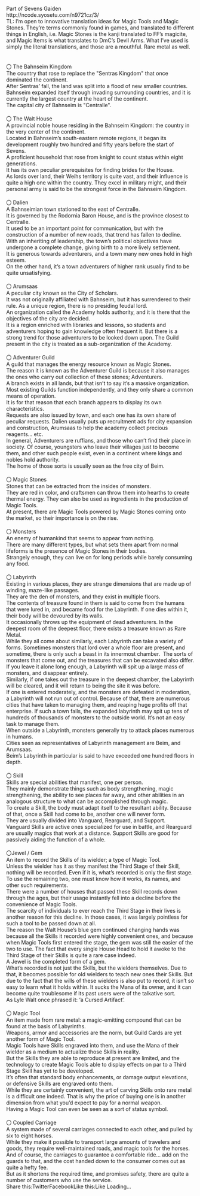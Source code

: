 <br/>
Part of Sevens Gaiden<br/>
http://ncode.syosetu.com/n9721cz/3/<br/>
TL: I’m open to innovative translation ideas for Magic Tools and Magic Stones. They’re terms commonly found in games, and translated to different things in English, i.e. Magic Stones is the kanji translated to FF’s magicite, and Magic Items is what translates to DmC’s Devil Arms. What I’ve used is simply the literal translations, and those are a mouthful. Rare metal as well.<br/>
<br/>
 <br/>
〇 The Bahnseim Kingdom<br/>
The country that rose to replace the "Sentras Kingdom" that once dominated the continent.<br/>
After Sentras’ fall, the land was split into a flood of new smaller countries.<br/>
Bahnseim expanded itself through invading surrounding countries, and it is currently the largest country at the heart of the continent.<br/>
The capital city of Bahnseim is "Centralle".<br/>
 <br/>
〇 The Walt House<br/>
A provincial noble house residing in the Bahnseim Kingdom: the country in the very center of the continent.<br/>
Located in Bahnseim’s south-eastern remote regions, it began its development roughly two hundred and fifty years before the start of Sevens.<br/>
A proficient household that rose from knight to count status within eight generations.<br/>
It has its own peculiar prerequisites for finding brides for the House.<br/>
As lords over land, their Weihs territory is quite vast, and their influence is quite a high one within the country. They excel in military might, and their personal army is said to be the strongest force in the Bahnseim Kingdom.<br/>
 <br/>
〇 Dalien<br/>
A Bahnseimian town stationed to the east of Centralle.<br/>
It is governed by the Rodornia Baron House, and is the province closest to Centralle.<br/>
It used to be an important point for communication, but with the construction of a number of new roads, that trend has fallen to decline.<br/>
With an inheriting of leadership, the town’s political objectives have undergone a complete change, giving birth to a more lively settlement.<br/>
It is generous towards adventurers, and a town many new ones hold in high esteem.<br/>
On the other hand, it’s a town adventurers of higher rank usually find to be quite unsatisfying.<br/>
 <br/>
〇 Arumsaas<br/>
A peculiar city known as the City of Scholars.<br/>
It was not originally affiliated with Bahnseim, but it has surrendered to their rule. As a unique region, there is no presiding feudal lord.<br/>
An organization called the Academy holds authority, and it is there that the objectives of the city are decided.<br/>
It is a region enriched with libraries and lessons, so students and adventurers hoping to gain knowledge often frequent it. But there is a strong trend for those adventurers to be looked down upon. The Guild present in the city is treated as a sub-organization of the Academy.<br/>
 <br/>
〇 Adventurer Guild<br/>
A guild that manages the energy resource known as Magic Stones.<br/>
The reason it is known as the Adventurer Guild is because it also manages the ones who carry out collection of these stones; Adventurers.<br/>
A branch exists in all lands, but that isn’t to say it’s a massive organization.<br/>
Most existing Guilds function independently, and they only share a common means of operation.<br/>
It is for that reason that each branch appears to display its own characteristics.<br/>
Requests are also issued by town, and each one has its own share of peculiar requests. Dalien usually puts up recruitment ads for city expansion and construction, Arumsaas to help the academy collect precious reagents… etc.<br/>
In general, Adventurers are ruffians, and those who can’t find their place in society. Of course, youngsters who leave their villages just to become them, and other such people exist, even in a continent where kings and nobles hold authority.<br/>
The home of those sorts is usually seen as the free city of Beim.<br/>
 <br/>
〇 Magic Stones<br/>
Stones that can be extracted from the insides of monsters.<br/>
They are red in color, and craftsmen can throw them into hearths to create thermal energy. They can also be used as ingredients in the production of Magic Tools.<br/>
At present, there are Magic Tools powered by Magic Stones coming onto the market, so their importance is on the rise.<br/>
 <br/>
〇 Monsters<br/>
An enemy of humankind that seems to appear from nothing.<br/>
There are many different types, but what sets them apart from normal lifeforms is the presence of Magic Stones in their bodies.<br/>
Strangely enough, they can live on for long periods while barely consuming any food.<br/>
 <br/>
〇 Labyrinth<br/>
Existing in various places, they are strange dimensions that are made up of winding, maze-like passages.<br/>
They are the den of monsters, and they exist in multiple floors.<br/>
The contents of treasure found in them is said to come from the humans that were lured in, and became food for the Labyrinth. If one dies within it, their body will be devoured by its walls.<br/>
It occasionally throws up the equipment of dead adventurers. In the deepest room of the deepest floor, there exists a treasure known as Rare Metal.<br/>
While they all come about similarly, each Labyrinth can take a variety of forms. Sometimes monsters that lord over a whole floor are present, and sometime, there is only such a beast in its innermost chamber.  The sorts of monsters that come out, and the treasures that can be excavated also differ.<br/>
If you leave it alone long enough, a Labyrinth will spit up a large mass of monsters, and disappear entirely.<br/>
Similarly, if one takes out the treasure in the deepest chamber, the Labyrinth will be cleared, and it will return to being the site it was before.<br/>
If one is entered moderately, and the monsters are defeated in moderation, a Labyrinth will not run out of control. Because of that, there are numerous cities that have taken to managing them, and reaping huge profits off that enterprise. If such a town fails, the expanded labyrinth may spit up tens of hundreds of thousands of monsters to the outside world. It’s not an easy task to manage them.<br/>
When outside a Labyrinth, monsters generally try to attack places numerous in humans.<br/>
Cities seen as representatives of Labyrinth management are Beim, and Arumsaas.<br/>
Beim’s Labyrinth in particular is said to have exceeded one hundred floors in depth.<br/>
 <br/>
〇 Skill<br/>
Skills are special abilities that manifest, one per person.<br/>
They mainly demonstrate things such as body strengthening, magic strengthening, the ability to see places far away, and other abilities in an analogous structure to what can be accomplished through magic.<br/>
To create a Skill, the body must adapt itself to the resultant ability. Because of that, once a Skill had come to be, another one will never form.<br/>
They are usually divided into Vanguard, Rearguard, and Support.<br/>
Vanguard Skills are active ones specialized for use in battle, and Rearguard are usually magics that work at a distance. Support Skills are good for passively aiding the function of a whole.<br/>
 <br/>
〇Jewel / Gem<br/>
An item to record the Skills of its wielder; a type of Magic Tool.<br/>
Unless the wielder has it as they manifest the Third Stage of their Skill, nothing will be recorded. Even if it is, what’s recorded is only the first stage. To use the remaining two, one must know how it works, its names, and other such requirements.<br/>
There were a number of houses that passed these Skill records down through the ages, but their usage instantly fell into a decline before the convenience of Magic Tools.<br/>
The scarcity of individuals to ever reach the Third Stage in their lives is another reason for this decline. In those cases, it was largely pointless for such a tool to be passed down at all.<br/>
The reason the Walt House’s blue gem continued changing hands was because all the Skills it recorded were highly convenient ones, and because when Magic Tools first entered the stage, the gem was still the easier of the two to use. The fact that every single House Head to hold it awoke to the Third Stage of their Skills is quite a rare case indeed.<br/>
A Jewel is the completed form of a gem.<br/>
What’s recorded is not just the Skills, but the wielders themselves. Due to that, it becomes possible for old wielders to teach new ones their Skills. But due to the fact that the wills of these wielders is also put to record, it isn’t so easy to learn what it holds within. It sucks the Mana of its owner, and it can become quite troublesome if its past users were of the talkative sort.<br/>
As Lyle Walt once phrased it: ‘a Cursed Artifact’.<br/>
 <br/>
〇 Magic Tool<br/>
An item made from rare metal: a magic-emitting compound that can be found at the basis of Labyrinths.<br/>
Weapons, armor and accessories are the norm, but Guild Cards are yet another form of Magic Tool.<br/>
Magic Tools have Skills engraved into them, and use the Mana of their wielder as a medium to actualize those Skills in reality.<br/>
But the Skills they are able to reproduce at present are limited, and the technology to create Magic Tools able to display effects on par to a Third Stage Skill has yet to be developed.<br/>
It’s often that standard body enhancements, or damage output elevations, or defensive Skills are engraved onto them.<br/>
While they are certainly convenient, the art of carving Skills onto rare metal is a difficult one indeed. That is why the price of buying one is in another dimension from what you’d expect to pay for a normal weapon.<br/>
Having a Magic Tool can even be seen as a sort of status symbol.<br/>
 <br/>
〇 Coupled Carriage<br/>
A system made of several carriages connected to each other, and pulled by six to eight horses.<br/>
While they make it possible to transport large amounts of travelers and goods, they require well-maintained roads, and magic tools for the horses. And of course, the carriages to guarantee a comfortable ride… add on the guards to that, and the cost handed down to the consumer comes out as quite a hefty fee.<br/>
But as it shortens the required time, and promises safety, there are quite a number of customers who use the service.<br/>
Share this:TwitterFacebookLike this:Like Loading... <br/>
